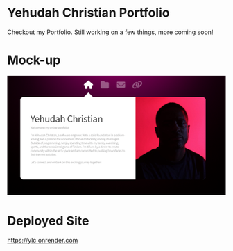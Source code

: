 # Yehudah Christian Portfolio

Checkout my Portfolio. Still working on a few things, more coming soon!

# Mock-up
![Alt text](images\port_site.png)

# Deployed Site
https://ylc.onrender.com

